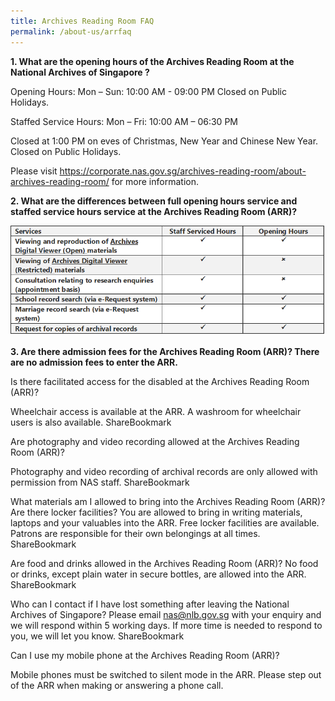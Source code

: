 ```yaml
---
title: Archives Reading Room FAQ
permalink: /about-us/arrfaq
---
```

**1. What are the opening hours of the Archives Reading Room at the National Archives of Singapore ?**

Opening Hours:
Mon – Sun: 10:00 AM - 09:00 PM
Closed on Public Holidays.
 
Staffed Service Hours:
Mon – Fri: 10:00 AM – 06:30 PM
 
Closed at 1:00 PM on eves of Christmas, New Year and Chinese New Year.
Closed on Public Holidays.
 
Please visit https://corporate.nas.gov.sg/archives-reading-room/about-archives-reading-room/ for more information.


**2. What are the differences between full opening hours service and staffed service hours service at the Archives Reading Room (ARR)?**

![](/images/arrservicehours.png)

**3. Are there admission fees for the Archives Reading Room (ARR)? 
There are no admission fees to enter the ARR.**



 Is there facilitated access for the disabled at the Archives Reading Room (ARR)?

Wheelchair access is available at the ARR. A washroom for wheelchair users is also available.
ShareBookmark


Are photography and video recording allowed at the Archives Reading Room (ARR)?

Photography and video recording of archival records are only allowed with permission from NAS staff.
ShareBookmark

What materials am I allowed to bring into the Archives Reading Room (ARR)? Are there locker facilities?
You are allowed to bring in writing materials, laptops and your valuables into the ARR.
Free locker facilities are available. Patrons are responsible for their own belongings at all times.
ShareBookmark

Are food and drinks allowed in the Archives Reading Room (ARR)?
No food or drinks, except plain water in secure bottles, are allowed into the ARR.
ShareBookmark

Who can I contact if I have lost something after leaving the National Archives of Singapore?
Please email nas@nlb.gov.sg with your enquiry and we will respond within 5 working days. If more time is needed to respond to you, we will let you know.
ShareBookmark


Can I use my mobile phone at the Archives Reading Room (ARR)?

Mobile phones must be switched to silent mode in the ARR.
Please step out of the ARR when making or answering a phone call.



